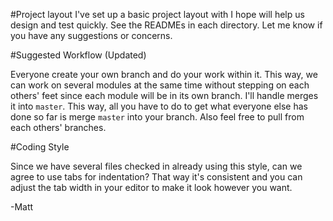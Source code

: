 #Project layout
I've set up a basic project layout with I hope will help us design and test quickly. See the READMEs in each directory.
Let me know if you have any suggestions or concerns.

#Suggested Workflow (Updated)

Everyone create your own branch and do your work within it.
This way, we can work on several modules at the same time without stepping on each others' feet
since each module will be in its own branch.
I'll handle merges it into `master`.
This way, all you have to do to get what everyone else has done so far is merge `master` into your branch.
Also feel free to pull from each others' branches.

#Coding Style

Since we have several files checked in already using this style, can we agree to use tabs for indentation?
That way it's consistent and you can adjust the tab width in your editor to make it look however you want.

-Matt

